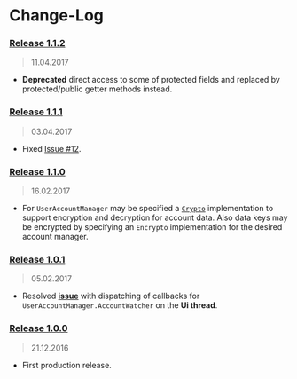 Change-Log
===============

### [Release 1.1.2](https://github.com/universum-studios/android_officium/releases/tag/1.1.2) ###
> 11.04.2017

- **Deprecated** direct access to some of protected fields and replaced by protected/public getter
  methods instead.

### [Release 1.1.1](https://github.com/universum-studios/android_officium/releases/tag/1.1.1) ###
> 03.04.2017

- Fixed [Issue #12](https://github.com/universum-studios/android_officium/issues/12).

### [Release 1.1.0](https://github.com/universum-studios/android_officium/releases/tag/1.1.0) ###
> 16.02.2017

- For `UserAccountManager` may be specified a [`Crypto`](https://github.com/universum-studios/android_crypto)
  implementation to support encryption and decryption for account data. Also data keys may be encrypted
  by specifying an `Encrypto` implementation for the desired account manager.

### [Release 1.0.1](https://github.com/universum-studios/android_officium/releases/tag/1.0.1) ###
> 05.02.2017

- Resolved **[issue](https://github.com/universum-studios/android_officium/issues/2)** with dispatching
  of callbacks for `UserAccountManager.AccountWatcher` on the **Ui thread**.

### [Release 1.0.0](https://github.com/universum-studios/android_officium/releases/tag/1.0.0) ###
> 21.12.2016

- First production release.